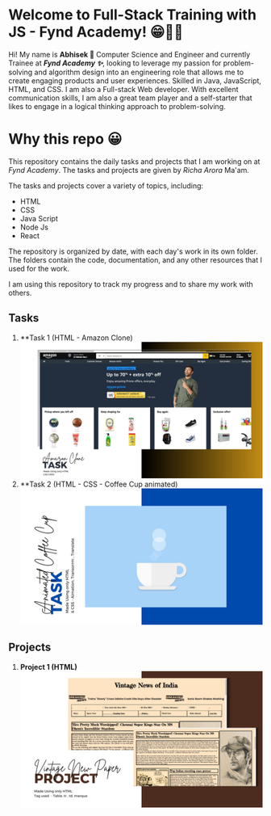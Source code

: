 # Welcome to Full-Stack Training with JS - Fynd Academy! 😁🍋🔥

Hi! My name is **Abhisek 👀** Computer Science and Engineer and currently Trainee at ***Fynd Academy ✨***, looking to leverage my passion for problem-solving and algorithm design into an engineering role that allows me to create engaging products and user experiences. Skilled in Java, JavaScript, HTML, and CSS. I am also a Full-stack Web developer. With excellent communication skills, I am also a great team player and a self-starter that likes to engage in a logical thinking approach to problem-solving.


# Why this repo 😀

This repository contains the daily tasks and projects that I am working on at *Fynd Academy*. The tasks and projects are given by *Richa Arora* Ma'am.

The tasks and projects cover a variety of topics, including:

-   HTML
-   CSS
-   Java Script
-   Node Js 
-   React

The repository is organized by date, with each day's work in its own folder. The folders contain the code, documentation, and any other resources that I used for the work.

I am using this repository to track my progress and to share my work with others. 

## Tasks
1. **Task 1 (HTML - Amazon Clone)
	<img alt="html_project" src="AmazonClone.jpg" />
2. **Task 2 (HTML - CSS - Coffee Cup animated)
	<img alt="html_project" src="cofeeCup.jpg" />



## Projects

 1. **Project 1 (HTML)**
		 <img alt="html_project" src="Vintage New Paper.jpg" />

	 
